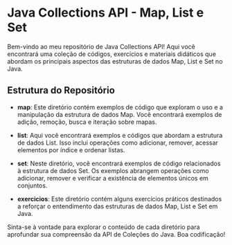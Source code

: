 # Java Collections API - Map, List e Set

Bem-vindo ao meu repositório de Java Collections API! Aqui você encontrará uma coleção de códigos, exercícios e materiais didáticos que abordam os principais aspectos das estruturas de dados Map, List e Set no Java.

## Estrutura do Repositório

- **map**: Este diretório contém exemplos de código que exploram o uso e a manipulação da estrutura de dados Map. Você encontrará exemplos de adição, remoção, busca e iteração sobre mapas.

- **list**: Aqui você encontrará exemplos e códigos que abordam a estrutura de dados List. Isso inclui operações como adicionar, remover, acessar elementos por índice e ordenar listas.

- **set**: Neste diretório, você encontrará exemplos de código relacionados à estrutura de dados Set. Os exemplos abrangem operações como adicionar, remover e verificar a existência de elementos únicos em conjuntos.

- **exercicios**: Este diretório contém alguns exercícios práticos destinados a reforçar o entendimento das estruturas de dados Map, List e Set em Java.

Sinta-se à vontade para explorar o conteúdo de cada diretório para aprofundar sua compreensão da API de Coleções do Java. Boa codificação!
